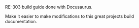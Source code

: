 RE-303 build guide done with Docusaurus.

Make it easier to make modifications to this great projects build documentation.
